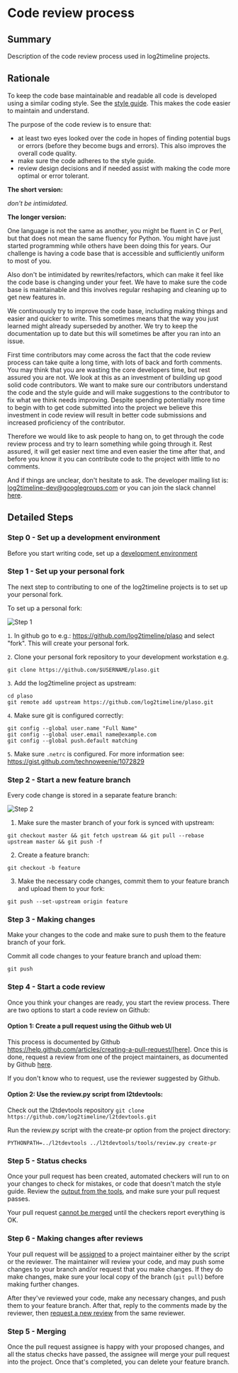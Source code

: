 # Code review process

## Summary
Description of the code review process used in log2timeline projects.

## Rationale

To keep the code base maintainable and readable all code is developed using a similar coding style. See the [style guide](https://github.com/log2timeline/plaso/wiki/Style-guide). This makes the code easier to maintain and understand.

The purpose of the code review is to ensure that:

 * at least two eyes looked over the code in hopes of finding potential bugs or errors (before they become bugs and errors). This also improves the overall code quality.
 * make sure the code adheres to the style guide.
 * review design decisions and if needed assist with making the code more optimal or error tolerant.

**The short version:**

*don't be intimidated.*

**The longer version:**

One language is not the same as another, you might be fluent in C or Perl, but that does not mean the same fluency for Python. You might have just started programming while others have been doing this for years. Our challenge is having a code base that is accessible and sufficiently uniform to most of you.

Also don't be intimidated by rewrites/refactors, which can make it feel like the code base is changing under your feet. We have to make sure the code base is maintainable and this involves regular reshaping and cleaning up to get new features in.

We continuously try to improve the code base, including making things and easier and quicker to write. This sometimes means that the way you just learned might already superseded by another. We try to keep the documentation up to date but this will sometimes be after you ran into an issue.

First time contributors may come across the fact that the code review process can take quite a long time, with lots of back and forth comments. You may think that you are wasting the core developers time, but rest assured you are not. We look at this as an investment of building up good solid code contributors. We want to make sure our contributors understand the code and the style guide and will make suggestions to the contributor to fix what we think needs improving. Despite spending potentially more time to begin with to get code submitted into the project we believe this investment in code review will result in better code submissions and increased proficiency of the contributor.

Therefore we would like to ask people to hang on, to get through the code review process and try to learn something while going through it. Rest assured, it will get easier next time and even easier the time after that, and before you know it you can contribute code to the project with little to no comments.

And if things are unclear, don't hesitate to ask. The developer mailing list is: log2timeline-dev@googlegroups.com or you can join the slack channel [here](https://t.co/mO1re10Bfs). 

## Detailed Steps

### Step 0 - Set up a development environment
Before you start writing code, set up a  [development environment](https://github.com/log2timeline/plaso/wiki/Developers-Guide#setting-up-and-maintaining-your-development-environment)

### Step 1 - Set up your personal fork
The next step to contributing to one of the log2timeline projects is to set up your personal fork.

To set up a personal fork:

![Step 1](https://raw.githubusercontent.com/log2timeline/l2tdocs/master/images/Code%20review%20-%20step%201.png)

`1`. In github go to e.g.: https://github.com/log2timeline/plaso and select
"fork". This will create your personal fork.

`2`. Clone your personal fork repository to your development workstation e.g.
```
git clone https://github.com/$USERNAME/plaso.git
```

`3`. Add the log2timeline project as upstream:
```
cd plaso
git remote add upstream https://github.com/log2timeline/plaso.git
```

`4`. Make sure git is configured correctly:
```
git config --global user.name "Full Name"
git config --global user.email name@example.com
git config --global push.default matching
```

`5`. Make sure `.netrc` is configured. For more information see:
https://gist.github.com/technoweenie/1072829

### Step 2 - Start a new feature branch
Every code change is stored in a separate feature branch:

![Step 2](https://raw.githubusercontent.com/log2timeline/l2tdocs/master/images/Code%20review%20-%20step%202.png)

1. Make sure the master branch of your fork is synced with upstream:
```
git checkout master && git fetch upstream && git pull --rebase upstream master && git push -f
```

2. Create a feature branch:
```
git checkout -b feature
```

3. Make the necessary code changes, commit them to your feature branch and upload them to your fork:
```
git push --set-upstream origin feature
```

### Step 3 - Making changes
Make your changes to the code and make sure to push them to the feature branch
of your fork.

Commit all code changes to your feature branch and upload them:
```
git push
```

### Step 4 - Start a code review
Once you think your changes are ready, you start the review process. There are two options to start a code review on Github:

#### Option 1: Create a pull request using the Github web UI
This process is documented by Github https://help.github.com/articles/creating-a-pull-request/[here].
Once this is done, request a review from one of the project maintainers, as documented by
Github [here](https://help.github.com/articles/requesting-a-pull-request-review/).

If you don't know who to request, use the reviewer suggested by Github.

#### Option 2: Use the review.py script from l2tdevtools:
Check out the l2tdevtools repository
`git clone https://github.com/log2timeline/l2tdevtools.git`

Run the review.py script with the create-pr option from the project directory:
```
PYTHONPATH=../l2tdevtools ../l2tdevtools/tools/review.py create-pr
```

### Step 5 - Status checks
Once your pull request has been created, automated checkers will run to on your changes to check for mistakes, or code that doesn't match the style guide. Review the [output from the tools](https://help.github.com/articles/about-status-checks/), and make sure your pull request passes.

Your pull request [cannot be merged](https://help.github.com/articles/about-required-status-checks/) until the checkers report everything is OK.

### Step 6 - Making changes after reviews
Your pull request will be [assigned](https://help.github.com/articles/assigning-issues-and-pull-requests-to-other-github-users/)
to a project maintainer either by the script or the reviewer. The maintainer will review your code, and may push some
changes to your branch and/or request that you make changes. If they do make changes, make sure your local copy of the
branch (`git pull`) before making further changes.

After they've reviewed your code, make any necessary changes, and push them to your feature branch. After that, reply to the comments made by the
reviewer, then [request a new review](https://help.github.com/articles/requesting-a-pull-request-review/) from the same reviewer.

### Step 5 - Merging
Once the pull request assignee is happy with your proposed changes, and all the status checks have passed, the assignee will
merge your pull request into the project. Once that's completed, you can delete your feature branch.

